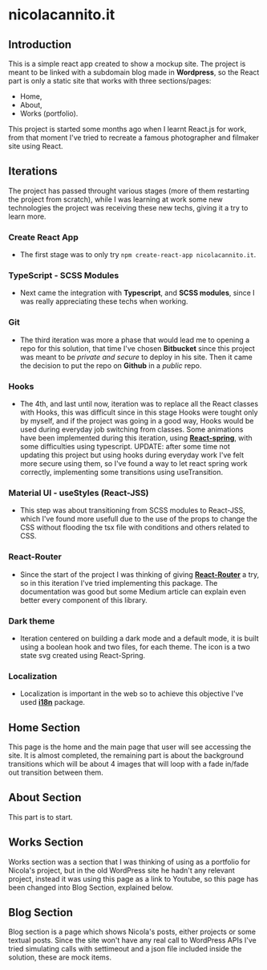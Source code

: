 # nicolacannito.it
## Introduction
This is a simple react app created to show a mockup site.
The project is meant to be linked with a subdomain blog made in **Wordpress**, so the React part is only a static site that works with three sections/pages:
- Home,
- About,
- Works (portfolio).

This project is started some months ago when I learnt React.js for work, from that moment I've tried to recreate a famous photographer and filmaker site using React.

## Iterations

The project has passed throught various stages (more of them restarting the project from scratch), while I was learning at work some new technologies the project was receiving these new techs, giving it a try to learn more.

### Create React App
- The first stage was to only try ```npm create-react-app nicolacannito.it```.

### TypeScript - SCSS Modules
- Next came the integration with **Typescript**, and **SCSS modules**, since I was really appreciating these techs when working.

### Git
- The third iteration was more a phase that would lead me to opening a repo for this solution, that time I've chosen **Bitbucket** since this project was meant to be _private and secure_ to deploy in his site. Then it came the decision to put the repo on **Github** in a _public_ repo.

### Hooks
- The 4th, and last until now, iteration was to replace all the React classes with Hooks, this was difficult since in this stage Hooks were tought only by myself, and if the project was going in a good way, Hooks would be used during everyday job switching from classes.
Some animations have been implemented during this iteration, using **[React-spring](https://github.com/react-spring/react-spring)**, with some difficulties using typescript.
UPDATE: after some time not updating this project but using hooks during everyday work I've felt more secure using them, so I've found a way to let react spring work correctly, implementing some transitions using useTransition.

### Material UI - useStyles (React-JSS)
- This step was about transitioning from SCSS modules to React-JSS, which I've found more usefull due to the use of the props to change the CSS without flooding the tsx file with conditions and others related to CSS.

### React-Router
- Since the start of the project I was thinking of giving **[React-Router](https://reactrouter.com/web)** a try, so in this iteration I've tried implementing this package.
The documentation was good but some Medium article can explain even better every component of this library.

### Dark theme
- Iteration centered on building a dark mode and a default mode, it is built using a boolean hook and two files, for each theme. The icon is a two state svg created using React-Spring.

### Localization
- Localization is important in the web so to achieve this objective I've used **[i18n](https://www.npmjs.com/package/i18n)** package.

## Home Section 
This page is the home and the main page that user will see accessing the site. It is almost completed, the remaining part is about the background transitions which will be about 4 images that will loop with a fade in/fade out transition between them.

## About Section
This part is to start.

## Works Section
Works section was a section that I was thinking of using as a portfolio for Nicola's project, but in the old WordPress site he hadn't any relevant project, instead it was using this page as a link to Youtube, so this page has been changed into Blog Section, explained below.

## Blog Section
Blog section is a page which shows Nicola's posts, either projects or some textual posts.
Since the site won't have any real call to WordPress APIs I've tried simulating calls with settimeout and a json file included inside the solution, these are mock items.